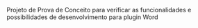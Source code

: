 Projeto de Prova de Conceito para verificar as funcionalidades e possibilidades de desenvolvimento para plugin Word
